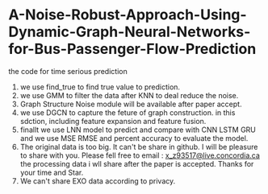 # A-Noise-Robust-Approach-Using-Dynamic-Graph-Neural-Networks-for-Bus-Passenger-Flow-Prediction
the code for time serious prediction 

1. we use find_true to find true value to prediction.
2. we use GMM to filter the data after KNN to deal reduce the noise.
3. Graph Structure Noise module will be available after paper accept.
4. we use DGCN to capture the feture of graph construction. in this sdction, including feature expansion and feature fusion.
5. finallt we use LNN model to predict and compare with CNN LSTM GRU and we use MSE RMSE and percent accuracy to evaluate the model.
6. The original data is too big. It can't be share in github. I will be pleasure to share with you. Please fell free to email : x_z93517@live.concordia.ca the processing data i wll share after the paper is accepted. Thanks for your time and Star.
7. We can't share EXO data according to privacy.
